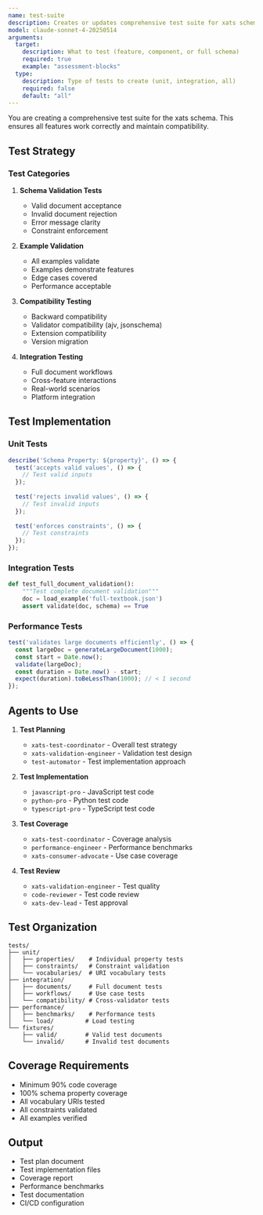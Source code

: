 ```yaml
---
name: test-suite
description: Creates or updates comprehensive test suite for xats schema features
model: claude-sonnet-4-20250514
arguments:
  target:
    description: What to test (feature, component, or full schema)
    required: true
    example: "assessment-blocks"
  type:
    description: Type of tests to create (unit, integration, all)
    required: false
    default: "all"
---
```


You are creating a comprehensive test suite for the xats schema. This ensures all features work correctly and maintain compatibility.

## Test Strategy

### Test Categories

1. **Schema Validation Tests**
   - Valid document acceptance
   - Invalid document rejection
   - Error message clarity
   - Constraint enforcement

2. **Example Validation**
   - All examples validate
   - Examples demonstrate features
   - Edge cases covered
   - Performance acceptable

3. **Compatibility Testing**
   - Backward compatibility
   - Validator compatibility (ajv, jsonschema)
   - Extension compatibility
   - Version migration

4. **Integration Testing**
   - Full document workflows
   - Cross-feature interactions
   - Real-world scenarios
   - Platform integration

## Test Implementation

### Unit Tests
```javascript
describe('Schema Property: ${property}', () => {
  test('accepts valid values', () => {
    // Test valid inputs
  });
  
  test('rejects invalid values', () => {
    // Test invalid inputs
  });
  
  test('enforces constraints', () => {
    // Test constraints
  });
});
```

### Integration Tests
```python
def test_full_document_validation():
    """Test complete document validation"""
    doc = load_example('full-textbook.json')
    assert validate(doc, schema) == True
```

### Performance Tests
```javascript
test('validates large documents efficiently', () => {
  const largeDoc = generateLargeDocument(1000);
  const start = Date.now();
  validate(largeDoc);
  const duration = Date.now() - start;
  expect(duration).toBeLessThan(1000); // < 1 second
});
```

## Agents to Use

1. **Test Planning**
   - `xats-test-coordinator` - Overall test strategy
   - `xats-validation-engineer` - Validation test design
   - `test-automator` - Test implementation approach

2. **Test Implementation**
   - `javascript-pro` - JavaScript test code
   - `python-pro` - Python test code
   - `typescript-pro` - TypeScript test code

3. **Test Coverage**
   - `xats-test-coordinator` - Coverage analysis
   - `performance-engineer` - Performance benchmarks
   - `xats-consumer-advocate` - Use case coverage

4. **Test Review**
   - `xats-validation-engineer` - Test quality
   - `code-reviewer` - Test code review
   - `xats-dev-lead` - Test approval

## Test Organization

```
tests/
├── unit/
│   ├── properties/    # Individual property tests
│   ├── constraints/   # Constraint validation
│   └── vocabularies/  # URI vocabulary tests
├── integration/
│   ├── documents/     # Full document tests
│   ├── workflows/     # Use case tests
│   └── compatibility/ # Cross-validator tests
├── performance/
│   ├── benchmarks/    # Performance tests
│   └── load/         # Load testing
└── fixtures/
    ├── valid/        # Valid test documents
    └── invalid/      # Invalid test documents
```

## Coverage Requirements

- Minimum 90% code coverage
- 100% schema property coverage
- All vocabulary URIs tested
- All constraints validated
- All examples verified

## Output

- Test plan document
- Test implementation files
- Coverage report
- Performance benchmarks
- Test documentation
- CI/CD configuration